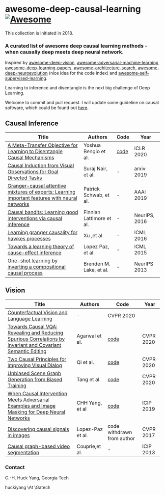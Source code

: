 # awesome-deep-causal-learning[![Awesome](https://awesome.re/badge.svg)](https://awesome.re)


This collection is initiated in 2018.

### A curated list of awesome deep causal learning methods - when causaliy deep meets deep neural network. 

Inspired by [awesome-deep-vision](https://github.com/kjw0612/awesome-deep-vision), [awesome-adversarial-machine-learning](https://github.com/yenchenlin/awesome-adversarial-machine-learning), [awesome-deep-learning-papers](https://github.com/terryum/awesome-deep-learning-papers), [awesome-architecture-search](https://github.com/markdtw/awesome-architecture-search), [awesome-deep-neuroevolution](https://github.com/Alro10/awesome-deep-neuroevolution) (nice idea for the code index) and [awesome-self-supervised-learning](https://github.com/jason718/awesome-self-supervised-learning).

Learning to inference and disentangle is the next big challenge of Deep Learning.

Welcome to commit and pull request. I will update some guideline on causal software, which could be found out [here](https://github.com/huckiyang/awesome-deep-causal-learning/blob/master/causal_learning_software.md).

## Causal Inference 

| Title | Authors | Code | Year |
| ----- | ------- | -------- | ---- |
|[A Meta-Transfer Objective for Learning to Disentangle Causal Mechanisms](https://arxiv.org/abs/1901.10912)|Yoshua Bengio et al.|[code](https://github.com/authors-1901-10912/A-Meta-Transfer-Objective-For-Learning-To-Disentangle-Causal-Mechanisms)|ICLR 2020|
|[Causal Induction from Visual Observations for Goal Directed Tasks](https://arxiv.org/abs/1910.01751)|Suraj Nair, et al.|-|arxiv 2019|
| [Granger-causal attentive mixtures of experts: Learning important features with neural networks](https://wvvw.aaai.org/ojs/index.php/AAAI/article/download/4412/4290)|Patrick Schwab, et al.|-|AAAI 2019|
| [Causal bandits: Learning good interventions via causal inference](http://papers.nips.cc/paper/6195-causal-bandits-learning-good-interventions-via-causal-inference) |Finnian Lattimore et al.| -|NeurIPS, 2016|
|[Learning granger causality for hawkes processes](http://proceedings.mlr.press/v48/xuc16.pdf)| Xu ,et al.|- |ICML 2016|
|[Towards a learning theory of cause-effect inference](http://proceedings.mlr.press/v37/lopez-paz15.pdf)|Lopez Paz, et al.|-|ICML 2015|
| [One-shot learning by inverting a compositional causal process](http://papers.nips.cc/paper/5128-one-shot-learning-by-inverting-a-compositional-causal-process)| Brenden M. Lake, et al. |  - |  NeurIPS 2013 |


## Vision
| Title | Authors | Code | Year |
| ----- | ------- | -------- | ---- |
|[Counterfactual Vision and Language Learning](https://openaccess.thecvf.com/content_CVPR_2020/papers/Abbasnejad_Counterfactual_Vision_and_Language_Learning_CVPR_2020_paper.pdf)|-|CVPR 2020|
|[Towards Causal VQA: Revealing and Reducing Spurious Correlations by Invariant and Covariant Semantic Editing](https://arxiv.org/abs/1912.07538)|Agarwal et al.|[code](https://github.com/AgarwalVedika/CausalVQA)|CVPR 2020|
|[Two Causal Principles for Improving Visual Dialog](https://arxiv.org/abs/1911.10496)| Qi et al. |[code](https://github.com/simpleshinobu/visdial-principles)|CVPR 2020|
|[Unbiased Scene Graph Generation from Biased Training](https://arxiv.org/abs/2002.11949)|Tang et al.|[code](https://github.com/KaihuaTang/Scene-Graph-Benchmark.pytorch)|CVPR 2020|
|[When Causal Intervention Meets Adversarial Examples and Image Masking for Deep Neural Networks](https://arxiv.org/abs/1902.03380)|CHH Yang, et al|[code](https://github.com/jjaacckkyy63/Causal-Intervention-AE-wAdvImg)|ICIP 2019|
| [Discovering causal signals in images](http://openaccess.thecvf.com/content_cvpr_2017/html/Lopez-Paz_Discovering_Causal_Signals_CVPR_2017_paper.html)|Lopez-Paz et al.|code withdrawn from author|CVPR 2017|
| [Causal graph-based video segmentation](https://ieeexplore.ieee.org/abstract/document/6738875)|Couprie,et al.|-|ICIP 2013|


### Contact
C.-H. Huck Yang, Georgia Tech

huckiyang \At \Gatech
